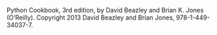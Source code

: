 Python Cookbook, 3rd edition, by David
Beazley and Brian K. Jones (O’Reilly). Copyright 2013 David Beazley and Brian Jones,
978-1-449-34037-7.